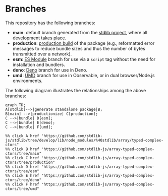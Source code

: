 <!--

@license Apache-2.0

Copyright (c) 2022 The Stdlib Authors.

Licensed under the Apache License, Version 2.0 (the "License");
you may not use this file except in compliance with the License.
You may obtain a copy of the License at

    http://www.apache.org/licenses/LICENSE-2.0

Unless required by applicable law or agreed to in writing, software
distributed under the License is distributed on an "AS IS" BASIS,
WITHOUT WARRANTIES OR CONDITIONS OF ANY KIND, either express or implied.
See the License for the specific language governing permissions and
limitations under the License.

-->

# Branches

This repository has the following branches:

-   **main**: default branch generated from the [stdlib project][stdlib-url], where all development takes place.
-   **production**: [production build][production-url] of the package (e.g., reformatted error messages to reduce bundle sizes and thus the number of bytes transmitted over a network).
-   **esm**: [ES Module][esm-url] branch for use via a `script` tag without the need for installation and bundlers.
-   **deno**: [Deno][deno-url] branch for use in Deno.
-   **umd**: [UMD][umd-url] branch for use in Observable, or in dual browser/Node.js environments.

The following diagram illustrates the relationships among the above branches:

```mermaid
graph TD;
A[stdlib]-->|generate standalone package|B;
B[main] -->|productionize| C[production];
C -->|bundle| D[esm];
C -->|bundle| E[deno];
C -->|bundle| F[umd];

%% click A href "https://github.com/stdlib-js/stdlib/tree/develop/lib/node_modules/%40stdlib/array/typed-complex-ctors"
%% click B href "https://github.com/stdlib-js/array-typed-complex-ctors/tree/main"
%% click C href "https://github.com/stdlib-js/array-typed-complex-ctors/tree/production"
%% click D href "https://github.com/stdlib-js/array-typed-complex-ctors/tree/esm"
%% click E href "https://github.com/stdlib-js/array-typed-complex-ctors/tree/deno"
%% click F href "https://github.com/stdlib-js/array-typed-complex-ctors/tree/umd"
```

[stdlib-url]: https://github.com/stdlib-js/stdlib/tree/develop/lib/node_modules/%40stdlib/array/typed-complex-ctors
[production-url]: https://github.com/stdlib-js/array-typed-complex-ctors/tree/production
[deno-url]: https://github.com/stdlib-js/array-typed-complex-ctors/tree/deno
[umd-url]: https://github.com/stdlib-js/array-typed-complex-ctors/tree/umd
[esm-url]: https://github.com/stdlib-js/array-typed-complex-ctors/tree/esm